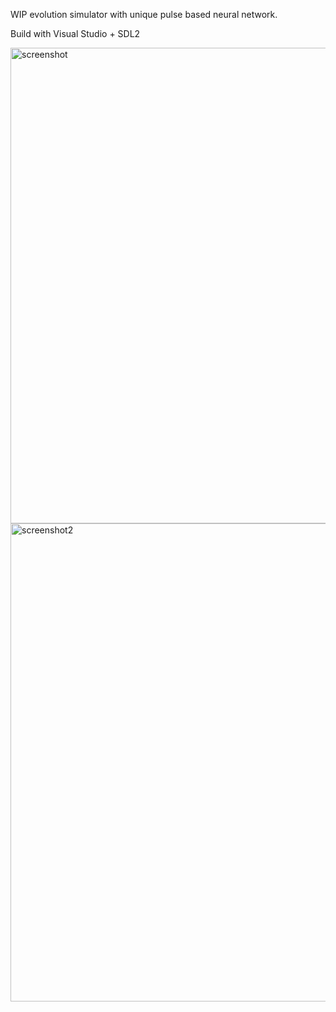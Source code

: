 WIP evolution simulator with unique pulse based neural network.

Build with Visual Studio + SDL2

<img width="1021" height="761" alt="screenshot" src="https://github.com/user-attachments/assets/1dd157b9-1711-4328-9dbd-9ff961ba0647" />

<img width="767" height="765" alt="screenshot2" src="https://github.com/user-attachments/assets/6858eb8c-2955-481d-8313-858a8741fc59" />
